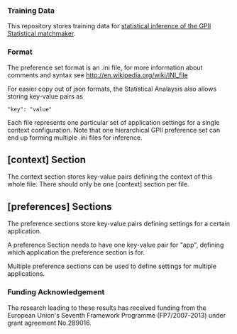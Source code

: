### Training Data

This repository stores training data for [statistical inference of the GPII Statistical matchmaker](https://github.com/REMEXLabs/GPII-Statistical-Matchmaker-Analysis).
	
### Format

The preference set format is an .ini file, for more information about comments and syntax see http://en.wikipedia.org/wiki/INI_file

For easier copy out of json formats, the Statistical Analaysis also allows storing key-value pairs as

    "key": "value"
	
Each file represents one particular set of application settings for a single context configuration. Note that one hierarchical GPII preference set can end up forming multiple .ini files for inference.

## [context] Section

The context section stores key-value pairs defining the context of this whole file. There should only be one [context] section per file.

## [preferences] Sections

The preference sections store key-value pairs defining settings for a certain application.

A preference Section needs to have one key-value pair for "app", defining which application the preference section is for.

Multiple preference sections can be used to define settings for multiple applications.



### Funding Acknowledgement

The research leading to these results has received funding from the European
Union's Seventh Framework Programme (FP7/2007-2013) under grant agreement No.289016.
